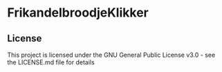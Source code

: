 # FrikandelbroodjeKlikker

## License
This project is licensed under the GNU General Public License v3.0 - see the LICENSE.md file for details
